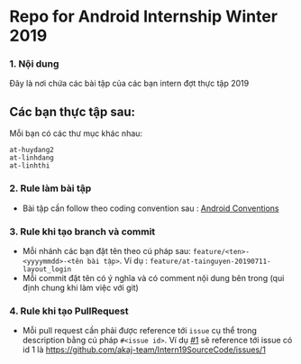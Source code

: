 # Repo for Android Internship Winter 2019

### 1. Nội dung

Đây là nơi chứa các bài tập của các bạn intern đợt thực tập 2019

Các bạn thực tập sau:
- 

Mỗi bạn có các thư mục khác nhau:

```
at-huydang2
at-linhdang
at-linhthi
```

### 2. Rule làm bài tập
- Bài tập cần follow theo coding convention sau : [Android Conventions](https://drive.google.com/open?id=1wVnYD6Q1aP4XHUA3JRkOnt8g_R90JUhK)

### 3. Rule khi tạo branch và commit
- Mỗi nhánh các bạn đặt tên theo cú pháp sau: `feature/<ten>-<yyyymmdd>-<tên bài tập>`.
	Ví dụ : `feature/at-tainguyen-20190711-layout_login`
- Mỗi commit đặt tên có ý nghĩa và có comment nội dung bên trong (qui định chung khi làm việc với git)

### 4. Rule khi tạo PullRequest
- Mỗi pull request cần phải được reference tới `issue` cụ thể trong description bằng cú pháp `#<issue id>`.
Ví dụ [#1](https://github.com/akaj-team/Intern19SourceCode/issues/1) sẽ reference tới issue có id 1 là https://github.com/akaj-team/Intern19SourceCode/issues/1
